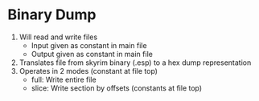 # Binary Dump

1. Will read and write files
   - Input given as constant in main file
   - Output given as constant in main file
2. Translates file from skyrim binary (.esp) to a hex dump representation
3. Operates in 2 modes (constant at file top)
   - full: Write entire file
   - slice: Write section by offsets (constants at file top)
